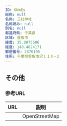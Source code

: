 ```yaml
---
ID: GNmEs
総称: null
名称: 三社神社
名称読み: null
別名: null
都道府県: 千葉県
区域: 香取市
緯度: 35.8075686
経度: 140.4824171
郵便番号: 2870105
住所: 千葉県香取市沢１１０−２
---
```


## その他

### 参考URL

| URL | 説明          |
| --- | ------------- |
|     | OpenStreetMap |

